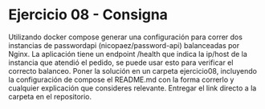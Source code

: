 # Ejercicio 08 - Consigna

Utilizando docker compose generar una configuración para correr dos instancias de passwordapi (nicopaez/password-api) balanceadas por Nginx.
La aplicación tiene un endpoint /health que indica la ip/host de la instancia que atendió el pedido, se puede usar esto para verificar el correcto balanceo.
Poner la solución en un carpeta ejercicio08, incluyendo
la configuración de compose
el README.md con la forma correrlo y cualquier explicación que consideres relevante. 
Entregar el link directo a la carpeta en el repositorio.